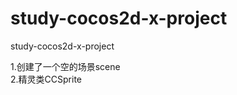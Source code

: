 study-cocos2d-x-project
=======================

study-cocos2d-x-project  

1.创建了一个空的场景scene  
2.精灵类CCSprite

